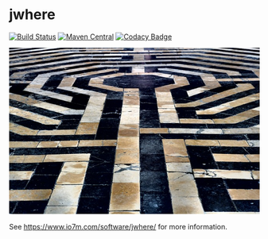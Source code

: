 jwhere
===

[![Build Status](https://travis-ci.org/io7m/jwhere.svg)](https://travis-ci.org/io7m/jwhere)
[![Maven Central](https://maven-badges.herokuapp.com/maven-central/com.io7m.jwhere/io7m-jwhere/badge.png)](https://maven-badges.herokuapp.com/maven-central/com.io7m.jwhere/io7m-jwhere)
[![Codacy Badge](https://api.codacy.com/project/badge/Grade/5553f2360f194669813f00edd1191656)](https://www.codacy.com/app/github_79/jwhere?utm_source=github.com&amp;utm_medium=referral&amp;utm_content=io7m/jwhere&amp;utm_campaign=Badge_Grade)

![jwhere](./src/site/resources/jwhere.jpg?raw=true)

See https://www.io7m.com/software/jwhere/ for more information.

